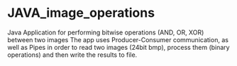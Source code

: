 # JAVA_image_operations
Java Application for performing bitwise operations (AND, OR, XOR) between two images
The app uses Producer-Consumer communication, as well as Pipes in order to read two images (24bit bmp), process them (binary operations) and then write the results to file.
